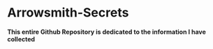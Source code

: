 # Arrowsmith-Secrets

**This entire Github Repository is dedicated to the information I have collected**

